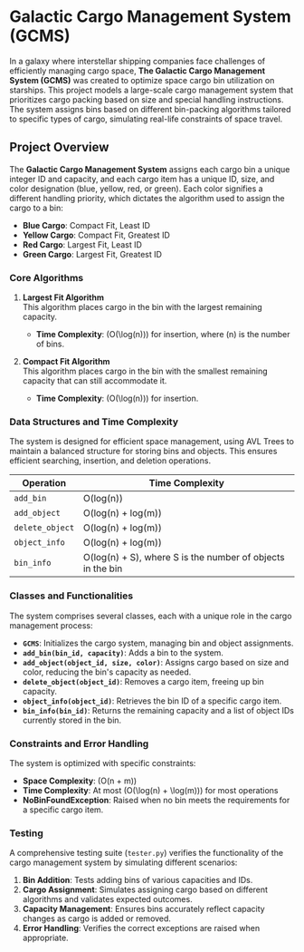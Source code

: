 # Galactic Cargo Management System (GCMS)

In a galaxy where interstellar shipping companies face challenges of efficiently managing cargo space, **The Galactic Cargo Management System (GCMS)** was created to optimize space cargo bin utilization on starships. This project models a large-scale cargo management system that prioritizes cargo packing based on size and special handling instructions. The system assigns bins based on different bin-packing algorithms tailored to specific types of cargo, simulating real-life constraints of space travel.

## Project Overview

The **Galactic Cargo Management System** assigns each cargo bin a unique integer ID and capacity, and each cargo item has a unique ID, size, and color designation (blue, yellow, red, or green). Each color signifies a different handling priority, which dictates the algorithm used to assign the cargo to a bin:

- **Blue Cargo**: Compact Fit, Least ID
- **Yellow Cargo**: Compact Fit, Greatest ID
- **Red Cargo**: Largest Fit, Least ID
- **Green Cargo**: Largest Fit, Greatest ID

### Core Algorithms

1. **Largest Fit Algorithm**  
   This algorithm places cargo in the bin with the largest remaining capacity.  
   - **Time Complexity**: \(O(\log(n))\) for insertion, where \(n\) is the number of bins.
  
2. **Compact Fit Algorithm**  
   This algorithm places cargo in the bin with the smallest remaining capacity that can still accommodate it.  
   - **Time Complexity**: \(O(\log(n))\) for insertion.

### Data Structures and Time Complexity

The system is designed for efficient space management, using AVL Trees to maintain a balanced structure for storing bins and objects. This ensures efficient searching, insertion, and deletion operations.

| Operation       | Time Complexity                                     |
|-----------------|-----------------------------------------------------|
| `add_bin`       | O(log(n))                                           |
| `add_object`    | O(log(n) + log(m))                                  |
| `delete_object` | O(log(n) + log(m))                                  |
| `object_info`   | O(log(n) + log(m))                                  |
| `bin_info`      | O(log(n) + S), where S is the number of objects in the bin |


### Classes and Functionalities

The system comprises several classes, each with a unique role in the cargo management process:

- **`GCMS`**: Initializes the cargo system, managing bin and object assignments.
- **`add_bin(bin_id, capacity)`**: Adds a bin to the system.
- **`add_object(object_id, size, color)`**: Assigns cargo based on size and color, reducing the bin's capacity as needed.
- **`delete_object(object_id)`**: Removes a cargo item, freeing up bin capacity.
- **`object_info(object_id)`**: Retrieves the bin ID of a specific cargo item.
- **`bin_info(bin_id)`**: Returns the remaining capacity and a list of object IDs currently stored in the bin.

### Constraints and Error Handling

The system is optimized with specific constraints:
- **Space Complexity**: \(O(n + m)\)
- **Time Complexity**: At most \(O(\log(n) + \log(m))\) for most operations
- **NoBinFoundException**: Raised when no bin meets the requirements for a specific cargo item.

### Testing

A comprehensive testing suite (`tester.py`) verifies the functionality of the cargo management system by simulating different scenarios:

1. **Bin Addition**: Tests adding bins of various capacities and IDs.
2. **Cargo Assignment**: Simulates assigning cargo based on different algorithms and validates expected outcomes.
3. **Capacity Management**: Ensures bins accurately reflect capacity changes as cargo is added or removed.
4. **Error Handling**: Verifies the correct exceptions are raised when appropriate.
